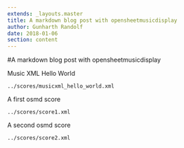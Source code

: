 ```yaml
---
extends: _layouts.master
title: A markdown blog post with opensheetmusicdisplay
author: Gunharth Randolf
date: 2018-01-06
section: content
---
```


#A markdown blog post with opensheetmusicdisplay

Music XML Hello World

```score
../scores/musicxml_hello_world.xml
```

A first osmd score

```score
../scores/score1.xml
```

A second osmd score

```score
../scores/score2.xml
```